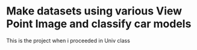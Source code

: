 # Make datasets using various View Point Image and classify car models
This is the project when i proceeded in Univ class

